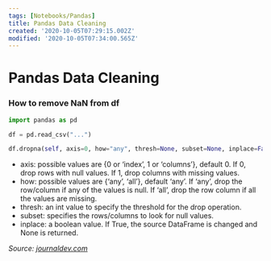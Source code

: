 ```yaml
---
tags: [Notebooks/Pandas]
title: Pandas Data Cleaning
created: '2020-10-05T07:29:15.002Z'
modified: '2020-10-05T07:34:00.565Z'
---
```


# Pandas Data Cleaning

### How to remove NaN from df


```python
import pandas as pd

df = pd.read_csv("...")

df.dropna(self, axis=0, how="any", thresh=None, subset=None, inplace=False)
```

* axis: possible values are {0 or ‘index’, 1 or ‘columns’}, default 0. If 0, drop rows with null values. If 1, drop columns with missing values.
* how: possible values are {‘any’, ‘all’}, default ‘any’. If ‘any’, drop the row/column if any of the values is null. If ‘all’, drop the row  column if all the values are missing.
* thresh: an int value to specify the threshold for the drop operation.
* subset: specifies the rows/columns to look for null values.
* inplace: a boolean value. If True, the source DataFrame is changed and None is returned.


*Source: [journaldev.com](https://www.journaldev.com/33492/pandas-dropna-drop-null-na-values-from-dataframe)*
